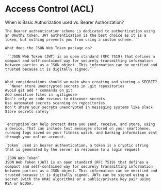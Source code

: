 # Access Control (ACL)

When is Basic Authorization used vs. Bearer Authorization?

```The Basic and Digest authentication schemes are dedicated to the authentication using a username and a secret.
The Bearer authentication scheme is dedicated to authentication using an OAuth2 token. JWT authentication is the best choice as it is a token, but nothing prevents you from using a custom scheme.```

What does the JSON Web Token package do?

```JSON Web Token (JWT) is an open standard (RFC 7519) that defines a compact and self-contained way for securely transmitting information between parties as a JSON object. This information can be verified and trusted because it is digitally signed.```


What considerations should we make when creating and storing a SECRET?
```Never store unencrypted secrets in .git repositories
Avoid git add * commands on git
Add sensitive files in .gitignore
Don’t rely on code reviews to discover secrets
Use automated secrets scanning on repositories
Don’t share your secrets unencrypted in messaging systems like slack
Store secrets safely```


`encryption`can help protect data you send, receive, and store, using a device. That can include text messages stored on your smartphone, running logs saved on your fitness watch, and banking information sent through your online account.

`token` used in bearer authentication, a token is a cryptic string that is generated by the server in response to a login request

`JSON Web Token`
JSON Web Token (JWT) is an open standard (RFC 7519) that defines a compact and self-contained way for securely transmitting information between parties as a JSON object. This information can be verified and trusted because it is digitally signed. JWTs can be signed using a secret (with the HMAC algorithm) or a public/private key pair using RSA or ECDSA.
